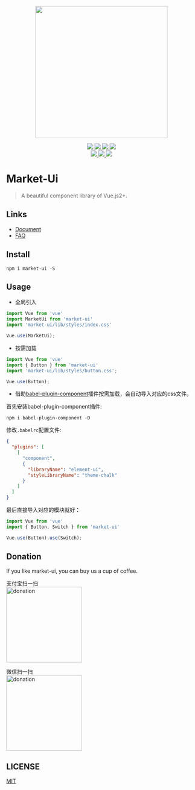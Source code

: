 <p align="center">
  <img width="350" src="http://q7kvtumoa.bkt.clouddn.com/market-ui/images/logo.png?e=1584855375&token=kapOfBKVqNMRy8IF58K74QP1t7om0aZT6JlZ8j1q:v726z1GrCHHDgPsT8HOqoRHyF3U=">
</p>

<p align="center">
  <a href="https://www.npmjs.com/package/market-ui">
    <img src="https://img.shields.io/npm/dm/market-ui.svg?color=%232d8cf0">
  </a>
  <a href="https://github.com/chinaBerg/market-ui/stargazers">
    <img src="https://img.shields.io/github/stars/chinaBerg/market-ui?color=%232d8cf0">
  </a>
  <a href="https://github.com/chinaBerg/market-ui/network/members">
    <img src="https://img.shields.io/github/forks/chinaBerg/market-ui?color=%232d8cf0">
  </a>
  <a href="https://github.com/chinaBerg/market-ui/network/members">
    <img src="https://img.shields.io/github/issues/chinaBerg/market-ui?color=%232d8cf0">
  </a>

  <br>
  <a href="https://unpkg.com/market-ui">
    <img src="http://img.badgesize.io/https://unpkg.com/market-ui/lib/market-ui.min.js?compression=gzip&label=gzip%20size:%20JS">
  </a>
  <a href="https://unpkg.com/market-ui/lib/styles/index.css">
    <img src="http://img.badgesize.io/https://unpkg.com/market-ui/lib/styles/index.css?compression=gzip&label=gzip%20size:%20CSS">
  </a>
  <a href="./LICENSE">
    <img src="https://img.shields.io/github/license/chinaBerg/market-ui?color=%232d8cf0">
  </a>
</p>


# Market-Ui

> A beautiful component library of Vue.js2+.

## Links

- [Document](https://lengchui.gitee.io/market-ui-docs)
- [FAQ](./FAQ.md)

## Install

```shell
npm i market-ui -S
```

## Usage

- 全局引入

```javascript
import Vue from 'vue'
import MarketUi from 'market-ui'
import 'market-ui/lib/styles/index.css'

Vue.use(MarketUi);
```

- 按需加载

```javascript
import Vue from 'vue'
import { Button } from 'market-ui'
import 'market-ui/lib/styles/button.css';

Vue.use(Button);
```

- 借助[babel-plugin-component]()插件按需加载，会自动导入对应的css文件。

首先安装babel-plugin-component插件:

```shell
npm i babel-plugin-component -D
```

修改`.babelrc`配置文件:

```json
{
  "plugins": [
    [
      "component",
      {
        "libraryName": "element-ui",
        "styleLibraryName": "theme-chalk"
      }
    ]
  ]
}
```

最后直接导入对应的模块就好：

```javascript
import Vue from 'vue'
import { Button, Switch } from 'market-ui'

Vue.use(Button).use(Switch);
```

## Donation

If you like market-ui, you can buy us a cup of coffee.

<p>
  <span>支付宝扫一扫</span>
  <br>
  <img width="200" src="http://q7kvtumoa.bkt.clouddn.com/market-ui/images/wechat_pay_code.jpeg" alt="donation">
</p>

<p>
  <span>微信扫一扫</span>
  <br>
  <img width="200" src="http://q7kvtumoa.bkt.clouddn.com/market-ui/images/zfb_pay_code.jpeg" alt="donation">
</p>

## LICENSE
[MIT](./LICENSE)
